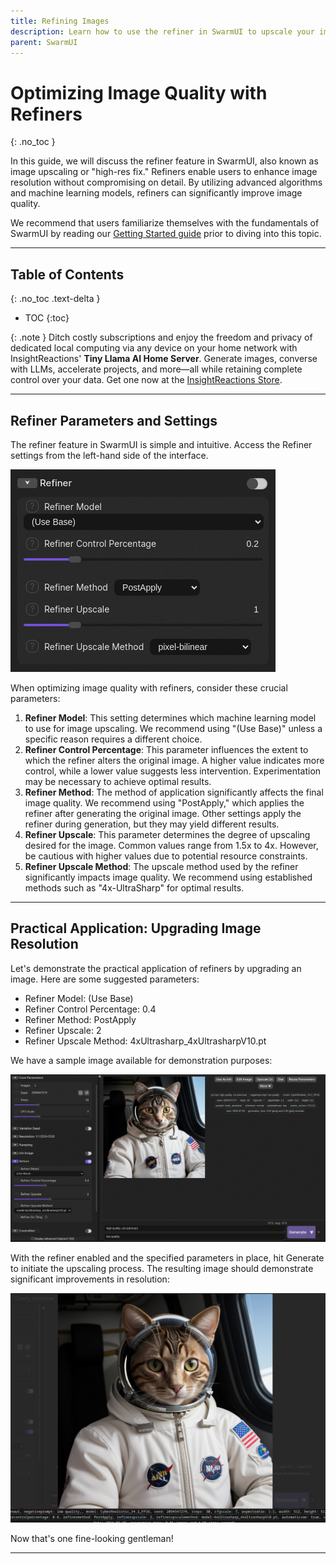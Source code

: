 ```yaml
---
title: Refining Images
description: Learn how to use the refiner in SwarmUI to upscale your images, improve resolution, and enhance details without losing quality. Discover the best settings, methods, and models for achieving stunning results.
parent: SwarmUI
---
```

# Optimizing Image Quality with Refiners
{: .no_toc }

In this guide, we will discuss the refiner feature in SwarmUI, also known as image upscaling or "high-res fix." Refiners enable users to enhance image resolution without compromising on detail. By utilizing advanced algorithms and machine learning models, refiners can significantly improve image quality.

We recommend that users familiarize themselves with the fundamentals of SwarmUI by reading our [Getting Started guide](./getting-started) prior to diving into this topic.

---

## Table of Contents
{: .no_toc .text-delta }

- TOC
{:toc}

{: .note }
Ditch costly subscriptions and enjoy the freedom and privacy of dedicated local computing via any device on your home network with InsightReactions' **Tiny Llama AI Home Server**. Generate images, converse with LLMs, accelerate projects, and more—all while retaining complete control over your data. Get one now at the [InsightReactions Store](https://insightreactions.com/store).

---

## Refiner Parameters and Settings
The refiner feature in SwarmUI is simple and intuitive. Access the Refiner settings from the left-hand side of the interface.

![Default refiner settings](refiner_tab.png)

When optimizing image quality with refiners, consider these crucial parameters:

1. **Refiner Model**: This setting determines which machine learning model to use for image upscaling. We recommend using "(Use Base)" unless a specific reason requires a different choice.
2. **Refiner Control Percentage**: This parameter influences the extent to which the refiner alters the original image. A higher value indicates more control, while a lower value suggests less intervention. Experimentation may be necessary to achieve optimal results.
3. **Refiner Method**: The method of application significantly affects the final image quality. We recommend using "PostApply," which applies the refiner after generating the original image. Other settings apply the refiner during generation, but they may yield different results.
4. **Refiner Upscale**: This parameter determines the degree of upscaling desired for the image. Common values range from 1.5x to 4x. However, be cautious with higher values due to potential resource constraints.
5. **Refiner Upscale Method**: The upscale method used by the refiner significantly impacts image quality. We recommend using established methods such as "4x-UltraSharp" for optimal results.

---

## Practical Application: Upgrading Image Resolution
Let's demonstrate the practical application of refiners by upgrading an image. Here are some suggested parameters:
- Refiner Model: (Use Base)
- Refiner Control Percentage: 0.4
- Refiner Method: PostApply
- Refiner Upscale: 2
- Refiner Upscale Method: 4xUltrasharp_4xUltrasharpV10.pt

We have a sample image available for demonstration purposes:

![Original image before upscaling](normal_image.png)

With the refiner enabled and the specified parameters in place, hit Generate to initiate the upscaling process.
The resulting image should demonstrate significant improvements in resolution:

![Upscaled image after applying refiner settings](upscaled_image.png)

Now that's one fine-looking gentleman!

---
